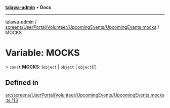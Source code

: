 [**talawa-admin**](../../../../../../README.md) • **Docs**

***

[talawa-admin](../../../../../../modules.md) / [screens/UserPortal/Volunteer/UpcomingEvents/UpcomingEvents.mocks](../README.md) / MOCKS

# Variable: MOCKS

\> `const` **MOCKS**: (`object` \| `object` \| `object`)[]

## Defined in

[src/screens/UserPortal/Volunteer/UpcomingEvents/UpcomingEvents.mocks.ts:113](https://github.com/PalisadoesFoundation/talawa-admin/blob/3f6b41a67c6932f4c0bce6ffb822d4ef12ede8c8/src/screens/UserPortal/Volunteer/UpcomingEvents/UpcomingEvents.mocks.ts#L113)
